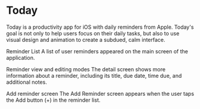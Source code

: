 # Today
Today is a productivity app for iOS with daily reminders from Apple. Today's goal is not only to help users focus on their daily tasks, but also to use visual design and animation to create a subdued, calm interface.

Reminder List
A list of user reminders appeared on the main screen of the application. 

Reminder view and editing modes
The detail screen shows more information about a reminder, including its title, due date, time due, and additional notes.

Add reminder screen
The Add Reminder screen appears when the user taps the Add button (+) in the reminder list.
